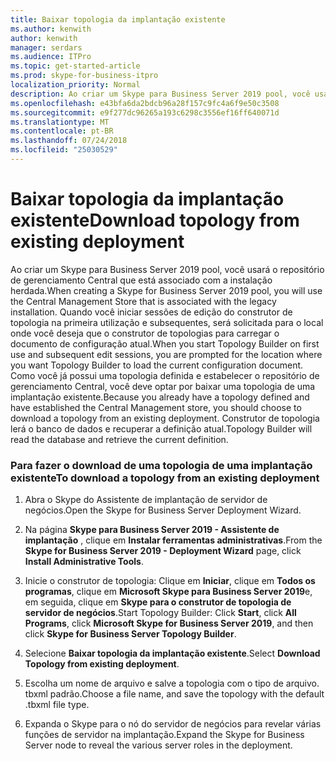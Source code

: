 ```yaml
---
title: Baixar topologia da implantação existente
ms.author: kenwith
author: kenwith
manager: serdars
ms.audience: ITPro
ms.topic: get-started-article
ms.prod: skype-for-business-itpro
localization_priority: Normal
description: Ao criar um Skype para Business Server 2019 pool, você usará o repositório de gerenciamento Central que está associado com a instalação herdada. Quando você iniciar sessões de edição do construtor de topologia na primeira utilização e subsequentes, será solicitada para o local onde você deseja que o construtor de topologias para carregar o documento de configuração atual. Como você já possui uma topologia definida e estabelecer o repositório de gerenciamento Central, você deve optar por baixar uma topologia de uma implantação existente. Construtor de topologia lerá o banco de dados e recuperar a definição atual.
ms.openlocfilehash: e43bfa6da2bdcb96a28f157c9fc4a6f9e50c3508
ms.sourcegitcommit: e9f277dc96265a193c6298c3556ef16ff640071d
ms.translationtype: MT
ms.contentlocale: pt-BR
ms.lasthandoff: 07/24/2018
ms.locfileid: "25030529"
---
```

# <a name="download-topology-from-existing-deployment"></a><span data-ttu-id="e23bb-106">Baixar topologia da implantação existente</span><span class="sxs-lookup"><span data-stu-id="e23bb-106">Download topology from existing deployment</span></span>

<span data-ttu-id="e23bb-107">Ao criar um Skype para Business Server 2019 pool, você usará o repositório de gerenciamento Central que está associado com a instalação herdada.</span><span class="sxs-lookup"><span data-stu-id="e23bb-107">When creating a Skype for Business Server 2019 pool, you will use the Central Management Store that is associated with the legacy installation.</span></span> <span data-ttu-id="e23bb-108">Quando você iniciar sessões de edição do construtor de topologia na primeira utilização e subsequentes, será solicitada para o local onde você deseja que o construtor de topologias para carregar o documento de configuração atual.</span><span class="sxs-lookup"><span data-stu-id="e23bb-108">When you start Topology Builder on first use and subsequent edit sessions, you are prompted for the location where you want Topology Builder to load the current configuration document.</span></span> <span data-ttu-id="e23bb-109">Como você já possui uma topologia definida e estabelecer o repositório de gerenciamento Central, você deve optar por baixar uma topologia de uma implantação existente.</span><span class="sxs-lookup"><span data-stu-id="e23bb-109">Because you already have a topology defined and have established the Central Management store, you should choose to download a topology from an existing deployment.</span></span> <span data-ttu-id="e23bb-110">Construtor de topologia lerá o banco de dados e recuperar a definição atual.</span><span class="sxs-lookup"><span data-stu-id="e23bb-110">Topology Builder will read the database and retrieve the current definition.</span></span> 
  
### <a name="to-download-a-topology-from-an-existing-deployment"></a><span data-ttu-id="e23bb-111">Para fazer o download de uma topologia de uma implantação existente</span><span class="sxs-lookup"><span data-stu-id="e23bb-111">To download a topology from an existing deployment</span></span>

1. <span data-ttu-id="e23bb-112">Abra o Skype do Assistente de implantação de servidor de negócios.</span><span class="sxs-lookup"><span data-stu-id="e23bb-112">Open the Skype for Business Server Deployment Wizard.</span></span>
    
2. <span data-ttu-id="e23bb-113">Na página **Skype para Business Server 2019 - Assistente de implantação** , clique em **Instalar ferramentas administrativas**.</span><span class="sxs-lookup"><span data-stu-id="e23bb-113">From the **Skype for Business Server 2019 - Deployment Wizard** page, click **Install Administrative Tools**.</span></span>
    
3. <span data-ttu-id="e23bb-114">Inicie o construtor de topologia: Clique em **Iniciar**, clique em **Todos os programas**, clique em **Microsoft Skype para Business Server 2019**e, em seguida, clique em **Skype para o construtor de topologia de servidor de negócios**.</span><span class="sxs-lookup"><span data-stu-id="e23bb-114">Start Topology Builder: Click **Start**, click **All Programs**, click **Microsoft Skype for Business Server 2019**, and then click **Skype for Business Server Topology Builder**.</span></span>
    
4. <span data-ttu-id="e23bb-115">Selecione **Baixar topologia da implantação existente**.</span><span class="sxs-lookup"><span data-stu-id="e23bb-115">Select **Download Topology from existing deployment**.</span></span>
  
5. <span data-ttu-id="e23bb-116">Escolha um nome de arquivo e salve a topologia com o tipo de arquivo. tbxml padrão.</span><span class="sxs-lookup"><span data-stu-id="e23bb-116">Choose a file name, and save the topology with the default .tbxml file type.</span></span>
    
6. <span data-ttu-id="e23bb-117">Expanda o Skype para o nó do servidor de negócios para revelar várias funções de servidor na implantação.</span><span class="sxs-lookup"><span data-stu-id="e23bb-117">Expand the Skype for Business Server node to reveal the various server roles in the deployment.</span></span>
    
  

